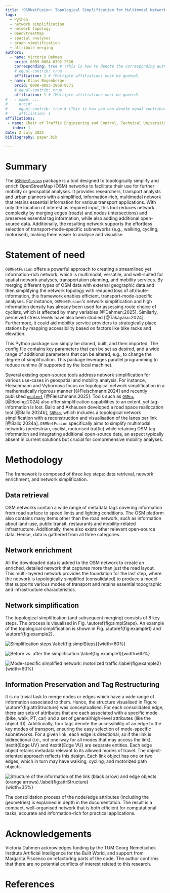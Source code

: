 ```yaml
---
title: 'OSMNetFusion: Topological Simplification for Multimodal Networks with Attribute-Preservation and Enrichment'
tags:
  - Python
  - network simplification
  - network topology
  - OpenStreetMap
  - spatial analyses
  - graph simplification
  - attribute merging
authors:
  - name: Victoria Dahmen
    orcid: 0009-0004-0392-2526
    corresponding: true # (This is how to denote the corresponding author)
    # equal-contrib: true
    affiliation: 1 # (Multiple affiliations must be quoted)
  - name: Klaus Bogenberger
    orcid: 0000-0003-3868-9571
    # equal-contrib: true
    affiliation: 1 # (Multiple affiliations must be quoted)
#   - name: ...
#     orcid: ...
#     equal-contrib: true # (This is how you can denote equal contributions between multiple authors)
#     affiliation: 1
affiliations:
 - name: Chair of Traffic Engineering and Control, Technical University of Munich, Germany
   index: 1
date: 2 July 2025
bibliography: paper.bib

---
```


# Summary

The [`OSMNetFusion`](https://github.com/VictoriaDhmn/OSMNetFusion) package is a tool designed to topologically simplify and enrich OpenStreetMap (OSM) networks to facilitate their use for further mobility or geospatial analyses. It provides researchers, transport analysts and urban planners with a simplified, information-rich, multimodal network that retains essential information for various transport applications. With only the location of interest as required input, this tool reduces network complexity by merging edges (roads) and nodes (intersections) and preserves essential tag information, while also adding additional open-source data. Additionally, the resulting network supports the effortless selection of transport-mode-specific subnetworks (e.g., walking, cycling, motorised), making them easier to analyse and visualise.


# Statement of need

`OSMNetFusion` offers a powerful approach to creating a streamlined yet information-rich network, which is multimodal, versatile, and well-suited for spatial network analyses, transportation planning, and mobility services. By merging different types of OSM data with external geographic data and then simplifying the network topology with reduced loss of attribute-information, this framework enables efficient, transport-mode-specific analyses. For instance, `OSMNetFusion`'s network simplification and high information density has already been used for assessing route choice of cyclists, which is affected by many variables [@Dahmen:2025]. Similarly, perceived stress levels have also been studied [@Takayasu:2024]. Furthermore, it could aid mobility service providers to strategically place stations by mapping accessibility based on factors like bike racks and elevation. 

This Python package can simply be cloned, built, and then imported. The config file contains key parameters that can be set as desired, and a wide range of additional parameters that can be altered, e.g., to change the degree of simplification. This package leverages parallel programming to reduce runtime (if supported by the local machine). 

Several existing open-source tools address network simplification for various use-cases in geospatial and mobility analysis. For instance, Fleischmann and Vybornova focus on topological network simplification in a mathematically rigorous manner [@Fleischmann:2024] and recently published [`neatnet`](https://github.com/uscuni/neatnet) [@Fleischmann:2025]. Tools such as [`OSMnx`](https://github.com/gboeing/osmnx) [@Boeing:2024] also offer simplification capabilities to an extent, yet tag-information is lost. Ballo and Axhausen developed a road space reallocation tool [@Ballo:2024b], [`SNMan`](https://github.com/lukasballo/snman), which includes a topological network simplification with a reconstruction and visualisation of the lanes per link [@Ballo:2024a]. `OSMNetFusion` specifically aims to simplify multimodal networks (pedestrian, cyclist, motorised traffic) while retaining OSM tag information and integrating additional open-source data, an aspect typically absent in current solutions but crucial for comprehensive mobility analyses.


# Methodology

The framework is composed of three key steps: data retrieval, network enrichment, and network simplification. 

## Data retrieval

OSM networks contain a wide range of metadata tags covering information from road surface to speed limits and lighting conditions. The OSM platform also contains many items other than the road network, such as information about land-use, public transit, restaurants and mobility-related infrastructure. Additionally, there also exists other relevant open-source data. Hence, data is gathered from all three categories. 

## Network enrichment

All the downloaded data is added to the OSM network to create an enriched, detailed network that captures more than just the road layout. This multi-layered network provides the foundation for the last step, where the network is topologically simplified (consolidated) to produce a model that supports various modes of transport and retains essential topographic and infrastructure characteristics. 

## Network simplification

The topological simplification (and subsequent merging) consists of 8 key steps. The process is visualised in Fig. \autoref{fig:simplSteps}. An example of the topological simplification is shown in Fig. \autoref{fig:example1} and \autoref{fig:example2}.

![Simplification steps.\label{fig:simplSteps}](../visualisations/Vis_SimplificationSteps.png){width=80%}

![Before vs. after the simplification.\label{fig:example1}](../visualisations/Vis_Example_network_simplified.png){width=60%}

![Mode-specific simplified network: motorized traffic.\label{fig:example2}](../visualisations/Vis_Example_network_motorized.png){width=60%}

## Information Preservation and Tag Restructuring

It is no trivial task to merge nodes or edges which have a wide range of information associated to them. Hence, the structure visualised in Figure \autoref{fig:attrStructure} was conceptualised. For each consolidated edge, there are sets of attributes that are each associated with a specific mode (bike, walk, PT, car) and a set of general/high-level attributes (like the object ID). Additionally, four tags denote the accessibility of an edge to the key modes of transport, ensuring the easy selection of mode-specific subnetworks. For a given link, each edge is directional, so if the link is bidirectional (i.e., not one-way for all modes that may access the link), \textit{Edge UV} and \textit{Edge VU} are separate entities. Each edge object retains metadata relevant to its allowed modes of travel. The object-oriented approach reflects this design. Each link object has one or two edges, which in turn may have walking, cycling, and motorized path objects.

![Structure of the information of the link (black arrow) and edge objects (orange arrows).\label{fig:attrStructure}](../visualisations/Vis_AttrStructure.png){width=35%}

The consolidation process of the node/edge attributes (including the geometries) is explained in depth in the documentation. The result is a compact, well-organised network that is both efficient for computational tasks, accurate and information-rich for practical applications.


# Acknowledgements

Victoria Dahmen acknowledges funding by the TUM Georg Nemetschek Institute Artificial Intelligence for the Built World, and support from Margarita Piscenco on refactoring parts of the code. 
The author confirms that there are no potential conflicts of interest related to this research. 

# References